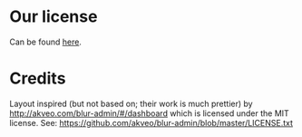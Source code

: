 # Our license

Can be found [here](../LICENSE).

# Credits

Layout inspired (but not based on; their work is much prettier) by http://akveo.com/blur-admin/#/dashboard which is licensed under the MIT license. See: https://github.com/akveo/blur-admin/blob/master/LICENSE.txt
